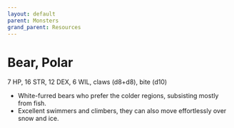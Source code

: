 ```yaml
---
layout: default
parent: Monsters
grand_parent: Resources
---
```


# Bear, Polar

7 HP, 16 STR, 12 DEX, 6 WIL, claws (d8+d8), bite (d10)

- White-furred bears who prefer the colder regions, subsisting mostly from fish.
- Excellent swimmers and climbers, they can also move effortlessly over snow and ice.